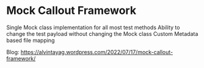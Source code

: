 # Mock Callout Framework

Single Mock class implementation for all most test methods
Ability to change the test payload without changing the Mock class
Custom Metadata based file mapping

Blog: https://alvintayag.wordpress.com/2022/07/17/mock-callout-framework/
